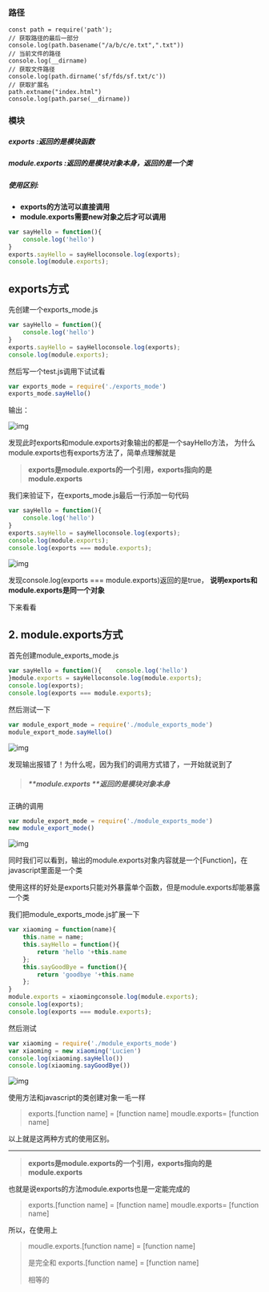### 路径

```
const path = require('path');
// 获取路径的最后一部分
console.log(path.basename("/a/b/c/e.txt",".txt"))
// 当前文件的路径
console.log(__dirname)
// 获取文件路径
console.log(path.dirname('sf/fds/sf.txt/c'))
// 获取扩展名
path.extname("index.html")
console.log(path.parse(__dirname))
```

### 模块

##### exports :返回的是模块函数

##### module.exports :返回的是模块对象本身，返回的是一个类

##### 使用区别:

- **exports的方法可以直接调用**
- **module.exports需要new对象之后才可以调用**

```js
var sayHello = function(){ 
    console.log('hello')
}
exports.sayHello = sayHelloconsole.log(exports); 
console.log(module.exports);
```

## exports方式

先创建一个exports_mode.js

```js
var sayHello = function(){   
    console.log('hello')
}
exports.sayHello = sayHelloconsole.log(exports); 
console.log(module.exports);
```

然后写一个test.js调用下试试看

```js
var exports_mode = require('./exports_mode')
exports_mode.sayHello()
```

输出：

![img](https://upload-images.jianshu.io/upload_images/1784147-9ca8b60fde6af3ab.png?imageMogr2/auto-orient/strip%7CimageView2/2/w/548)



发现此时exports和module.exports对象输出的都是一个sayHello方法，
为什么module.exports也有exports方法了，简单点理解就是

> **exports是module.exports的一个引用，exports指向的是module.exports**

我们来验证下，在exports_mode.js最后一行添加一句代码

```js
var sayHello = function(){   
    console.log('hello')
}
exports.sayHello = sayHelloconsole.log(exports); 
console.log(module.exports); 
console.log(exports === module.exports);
```

![img](https://upload-images.jianshu.io/upload_images/1784147-efa40e454982d26a.png?imageMogr2/auto-orient/strip%7CimageView2/2/w/523)



发现console.log(exports === module.exports)返回的是true，
**说明exports和module.exports是同一个对象**

下来看看

## 2. module.exports方式

首先创建module_exports_mode.js

```js
var sayHello = function(){    console.log('hello')
}module.exports = sayHelloconsole.log(module.exports); 
console.log(exports); 
console.log(exports === module.exports);
```

然后测试一下

```js
var module_export_mode = require('./module_exports_mode')
module_export_mode.sayHello()
```

![img](https://upload-images.jianshu.io/upload_images/1784147-de38051b5548d92b.png?imageMogr2/auto-orient/strip%7CimageView2/2/w/700)

发现输出报错了！为什么呢，因为我们的调用方式错了，一开始就说到了

> ##### **module.exports **返回的是模块对象本身

正确的调用

```js
var module_export_mode = require('./module_exports_mode')
new module_export_mode()
```

![img](https://upload-images.jianshu.io/upload_images/1784147-1b7a04b9b4a57c88.png?imageMogr2/auto-orient/strip%7CimageView2/2/w/573)



同时我们可以看到，输出的module.exports对象内容就是一个[Function]，在javascript里面是一个类

使用这样的好处是exports只能对外暴露单个函数，但是module.exports却能暴露一个类

我们把module_exports_mode.js扩展一下

```js
var xiaoming = function(name){   
    this.name = name;   
    this.sayHello = function(){   
        return 'hello '+this.name
    };    
    this.sayGoodBye = function(){   
        return 'goodbye '+this.name
    };
}
module.exports = xiaomingconsole.log(module.exports); 
console.log(exports); 
console.log(exports === module.exports);
```

然后测试

```js
var xiaoming = require('./module_exports_mode')
var xiaoming = new xiaoming('Lucien')
console.log(xiaoming.sayHello())
console.log(xiaoming.sayGoodBye())
```

![img](https://upload-images.jianshu.io/upload_images/1784147-9fd0bb6ba8dee2d4.png?imageMogr2/auto-orient/strip%7CimageView2/2/w/530)

使用方法和javascript的类创建对象一毛一样

> exports.[function name] = [function name]
> moudle.exports= [function name]

以上就是这两种方式的使用区别。

------



> **exports是module.exports的一个引用，exports指向的是module.exports**

也就是说exports的方法module.exports也是一定能完成的

> exports.[function name] = [function name]
> moudle.exports= [function name]

所以，在使用上

> moudle.exports.[function name]   = [function name]
>
> 是完全和 
> exports.[function name] = [function name] 
>
>  相等的  

